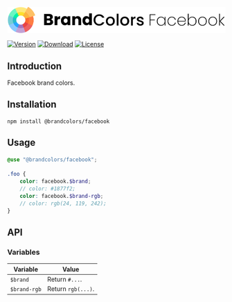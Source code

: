 <div align="center">

![Brand Colors Facebook](.github/logo.svg)

</div>

[![Version](https://flat.badgen.net/npm/v/@brandcolors/facebook)](https://www.npmjs.com/package/@brandcolors/facebook)
[![Download](https://flat.badgen.net/npm/dt/@brandcolors/facebook)](https://www.npmjs.com/package/@brandcolors/facebook)
[![License](https://flat.badgen.net/npm/license/@brandcolors/facebook)](https://www.npmjs.com/package/@brandcolors/facebook)

## Introduction

Facebook brand colors.

## Installation

```shell
npm install @brandcolors/facebook
```

## Usage

```scss
@use "@brandcolors/facebook";

.foo {
    color: facebook.$brand;
    // color: #1877f2;
    color: facebook.$brand-rgb;
    // color: rgb(24, 119, 242);
}
```

## API

### Variables

| Variable | Value |
| --- | --- |
| `$brand` | Return `#...`. |
| `$brand-rgb` | Return `rgb(...)`. |
